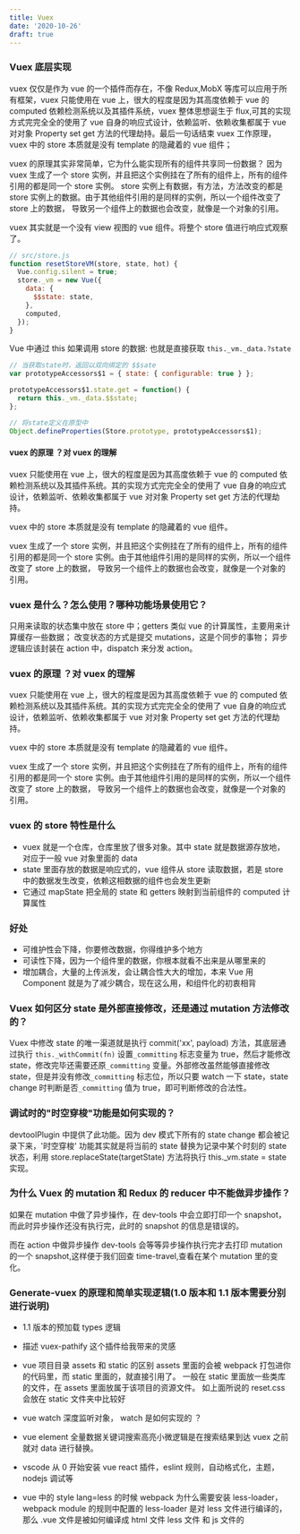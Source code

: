 ```yaml
---
title: Vuex
date: '2020-10-26'
draft: true
---
```


### Vuex 底层实现

vuex 仅仅是作为 vue 的一个插件而存在，不像 Redux,MobX 等库可以应用于所有框架，vuex 只能使用在 vue 上，很大的程度是因为其高度依赖于 vue 的 computed 依赖检测系统以及其插件系统，vuex 整体思想诞生于 flux,可其的实现方式完完全全的使用了 vue 自身的响应式设计，依赖监听、依赖收集都属于 vue 对对象 Property set get 方法的代理劫持。最后一句话结束 vuex 工作原理，vuex 中的 store 本质就是没有 template 的隐藏着的 vue 组件；

vuex 的原理其实非常简单，它为什么能实现所有的组件共享同一份数据？
因为 vuex 生成了一个 store 实例，并且把这个实例挂在了所有的组件上，所有的组件引用的都是同一个 store 实例。
store 实例上有数据，有方法，方法改变的都是 store 实例上的数据。由于其他组件引用的是同样的实例，所以一个组件改变了 store 上的数据， 导致另一个组件上的数据也会改变，就像是一个对象的引用。

vuex 其实就是一个没有 view 视图的 vue 组件。将整个 store 值进行响应式观察了。

```js
// src/store.js
function resetStoreVM(store, state, hot) {
  Vue.config.silent = true;
  store._vm = new Vue({
    data: {
      $$state: state,
    },
    computed,
  });
}
```

Vue 中通过 this 如果调用 store 的数据: 也就是直接获取 `this._vm._data.?state`

```js
// 当获取state时，返回以双向绑定的 $$sate
var prototypeAccessors$1 = { state: { configurable: true } };

prototypeAccessors$1.state.get = function() {
  return this._vm._data.$$state;
};

// 将state定义在原型中
Object.defineProperties(Store.prototype, prototypeAccessors$1);
```

#### vuex 的原理 ？对 vuex 的理解

vuex 只能使用在 vue 上，很大的程度是因为其高度依赖于 vue 的 computed 依赖检测系统以及其插件系统。其的实现方式完完全全的使用了 vue 自身的响应式设计，依赖监听、依赖收集都属于 vue 对对象 Property set get 方法的代理劫持。

vuex 中的 store 本质就是没有 template 的隐藏着的 vue 组件。

vuex 生成了一个 store 实例，并且把这个实例挂在了所有的组件上，所有的组件引用的都是同一个 store 实例。由于其他组件引用的是同样的实例，所以一个组件改变了 store 上的数据， 导致另一个组件上的数据也会改变，就像是一个对象的引用。

### vuex 是什么？怎么使用？哪种功能场景使用它？

只用来读取的状态集中放在 store 中；getters 类似 vue 的计算属性，主要用来计算缓存一些数据； 改变状态的方式是提交 mutations，这是个同步的事物； 异步逻辑应该封装在 action 中，dispatch 来分发 action。

### vuex 的原理 ？对 vuex 的理解

vuex 只能使用在 vue 上，很大的程度是因为其高度依赖于 vue 的 computed 依赖检测系统以及其插件系统。其的实现方式完完全全的使用了 vue 自身的响应式设计，依赖监听、依赖收集都属于 vue 对对象 Property set get 方法的代理劫持。

vuex 中的 store 本质就是没有 template 的隐藏着的 vue 组件。

vuex 生成了一个 store 实例，并且把这个实例挂在了所有的组件上，所有的组件引用的都是同一个 store 实例。由于其他组件引用的是同样的实例，所以一个组件改变了 store 上的数据， 导致另一个组件上的数据也会改变，就像是一个对象的引用。

### vuex 的 store 特性是什么

- vuex 就是一个仓库，仓库里放了很多对象。其中 state 就是数据源存放地，对应于一般 vue 对象里面的 data
- state 里面存放的数据是响应式的，vue 组件从 store 读取数据，若是 store 中的数据发生改变，依赖这相数据的组件也会发生更新
- 它通过 mapState 把全局的 state 和 getters 映射到当前组件的 computed 计算属性

### 好处

- 可维护性会下降，你要修改数据，你得维护多个地方
- 可读性下降，因为一个组件里的数据，你根本就看不出来是从哪里来的
- 增加耦合，大量的上传派发，会让耦合性大大的增加，本来 Vue 用 Component 就是为了减少耦合，现在这么用，和组件化的初衷相背

### Vuex 如何区分 state 是外部直接修改，还是通过 mutation 方法修改的？

Vuex 中修改 state 的唯一渠道就是执行 commit('xx', payload) 方法，其底层通过执行 `this._withCommit(fn)` 设置`_committing` 标志变量为 true，然后才能修改 state，修改完毕还需要还原`_committing` 变量。外部修改虽然能够直接修改 state，但是并没有修改`_committing` 标志位，所以只要 watch 一下 state，state change 时判断是否`_committing` 值为 true，即可判断修改的合法性。

### 调试时的"时空穿梭"功能是如何实现的？

devtoolPlugin 中提供了此功能。因为 dev 模式下所有的 state change 都会被记录下来，'时空穿梭' 功能其实就是将当前的 state 替换为记录中某个时刻的 state 状态，利用 store.replaceState(targetState) 方法将执行 this.\_vm.state = state 实现。

### 为什么 Vuex 的 mutation 和 Redux 的 reducer 中不能做异步操作？

如果在 mutation 中做了异步操作，在 dev-tools 中会立即打印一个 snapshot，而此时异步操作还没有执行完，此时的 snapshot 的信息是错误的。

而在 action 中做异步操作 dev-tools 会等等异步操作执行完才去打印 mutation 的一个 snapshot,这样便于我们回查 time-travel,查看在某个 mutation 里的变化。

### Generate-vuex 的原理和简单实现逻辑(1.0 版本和 1.1 版本需要分别进行说明)

- 1.1 版本的预加载 types 逻辑
- 描述 vuex-pathify 这个插件给我带来的灵感

- vue 项目目录 assets 和 static 的区别
  assets 里面的会被 webpack 打包进你的代码里，而 static 里面的，就直接引用了。
  一般在 static 里面放一些类库的文件，在 assets 里面放属于该项目的资源文件。
  如上面所说的 reset.css 会放在 static 文件夹中比较好

- vue watch 深度监听对象， watch 是如何实现的 ？
- vue element 全量数据关键词搜索高亮小微逻辑是在搜索结果到达 vuex 之前就对 data 进行替换。
- vscode 从 0 开始安装 vue react 插件，eslint 规则，自动格式化，主题，nodejs 调试等
- vue 中的 style lang=less 的时候 webpack 为什么需要安装 less-loader， webpack module 的规则中配置的 less-loader 是对 less 文件进行编译的，那么 .vue 文件是被如何编译成 html 文件 less 文件 和 js 文件的
